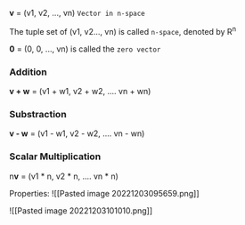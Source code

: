 **v** = (v1, v2, ..., vn)  `Vector in n-space`

The tuple set of (v1, v2..., vn) is called `n-space`, denoted by R<sup>n</sup>

**0** = (0, 0, ..., vn) is called the `zero vector`

### Addition
**v + w** = (v1 + w1, v2 + w2, .... vn + wn)

### Substraction
**v - w** = (v1 - w1, v2 - w2, .... vn - wn)

### Scalar Multiplication
n**v** = (v1 * n, v2 * n, .... vn * n)

Properties: 
![[Pasted image 20221203095659.png]]

![[Pasted image 20221203101010.png]]